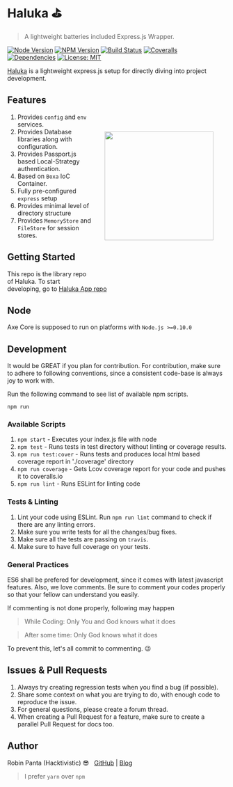 # Haluka ⛳
> A lightweight batteries included Express.js Wrapper.

[![Node Version][node-image]][npm-url]
[![NPM Version][npm-image]][npm-url]
[![Build Status][travis-image]][travis-url]
[![Coveralls][coveralls-image]][coveralls-url]
[![Dependencies][dependencies]][david-dm]
[![License: MIT][license-image]][license-link]

[Haluka](https://haluka.robinpanta.com/) is a lightweight express.js setup for directly diving into project development.

<img src="https://i.imgur.com/oUzUUsC.png" width="250px" align="right" hspace="30px" vspace="100px">

## Features

1. Provides `config` and `env` services.
2. Provides Database libraries along with configuration.
3. Provides Passport.js based Local-Strategy authentication.
4. Based on `Boxa` IoC Container.
5. Fully pre-configured `express` setup
6. Provides minimal level of directory structure
7. Provides `MemoryStore` and `FileStore` for session stores.

## Getting Started

This repo is the library repo of Haluka. To start developing, go to [Haluka App repo](https://github.com/hacktivistic/haluka-app)

## Node

Axe Core is supposed to run on platforms with `Node.js >=0.10.0`

## Development

It would be GREAT if you plan for contribution. For contribution, make sure to adhere to following conventions, since a consistent code-base is always joy to work with.

Run the following command to see list of available npm scripts.

```
npm run
```

### Available Scripts

1. `npm start` - Executes your index.js file with node
2. `npm test` - Runs tests in test directory without linting or coverage results.
3. `npm run test:cover` - Runs tests and produces local html based coverage report in './coverage' directory
4. `npm run coverage` - Gets Lcov coverage report for your code and pushes it to coveralls.io
5. `npm run lint` - Runs ESLint for linting code

### Tests & Linting

1. Lint your code using ESLint. Run `npm run lint` command to check if there are any linting errors.
2. Make sure you write tests for all the changes/bug fixes.
3. Make sure all the tests are passing on `travis`.
4. Make sure to have full coverage on your tests.

### General Practices

ES6 shall be prefered for development, since it comes with latest javascript features. Also, we love comments. Be sure to comment your codes properly so that your fellow can understand you easily.

If commenting is not done properly, following may happen
>While Coding: Only You and God knows what it does

>After some time: Only God knows what it does

To prevent this, let's all commit to commenting. 😉

## Issues & Pull Requests

1. Always try creating regression tests when you find a bug (if possible).
2. Share some context on what you are trying to do, with enough code to reproduce the issue.
3. For general questions, please create a forum thread.
4. When creating a Pull Request for a feature, make sure to create a parallel Pull Request for docs too.

## Author

Robin Panta (Hacktivistic) 😎  &nbsp; [GitHub](https://github.com/hacktivistic) | [Blog](https://robinpanta.com)
> I prefer `yarn` over `npm`

[node-image]: https://img.shields.io/node/v/haluka.svg?style=flat-square
[npm-image]: https://img.shields.io/npm/v/haluka.svg?style=flat-square
[npm-url]: https://npmjs.org/package/haluka
[travis-image]: https://travis-ci.org/hacktivistic/haluka.svg?branch=master
[travis-url]: https://travis-ci.org/hacktivistic/haluka
[coveralls-image]: https://coveralls.io/repos/github/hacktivistic/haluka/badge.svg?branch=master
[coveralls-url]: https://coveralls.io/github/hacktivistic/haluka?branch=master
[dependencies]: https://david-dm.org/hacktivistic/haluka/status.svg
[dev-dependencies]: https://david-dm.org/hacktivistic/haluka/dev-status.svg
[david-dm]: https://david-dm.org/hacktivistic/haluka
[david-dm-dev]: https://david-dm.org/hacktivistic/haluka?type=dev
[license-image]: https://img.shields.io/badge/License-MIT-blue.svg
[license-link]: https://opensource.org/licenses/MIT
